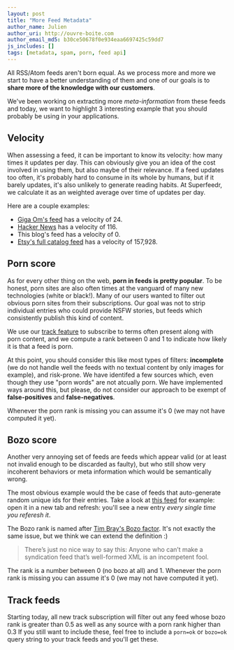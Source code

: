 ```yaml
---
layout: post
title: "More Feed Metadata"
author_name: Julien
author_uri: http://ouvre-boite.com
author_email_md5: b30ce50678f0e934eaa6697425c59dd7
js_includes: []
tags: [metadata, spam, porn, feed api]
---
```


All RSS/Atom feeds aren't born equal. As we process more and more we start to have a better understanding of them and one of our goals is to **share more of the knowledge with our customers**.

We've been working on extracting more *meta-information* from these feeds and today, we want to highlight 3 interesting example that you should probably be using in your applications.

## Velocity

When assessing a feed, it can be important to know its velocity: how many times it updates per day. This can obviously give you an idea of the cost involved in using them, but also maybe of their relevance. If a feed updates too often, it's probably hard to consume in its whole by humans, but if it barely updates, it's also unlikely to generate reading habits. At Superfeedr, we calculate it as an weighted average over time of updates per day.

Here are a couple examples:

* [Giga Om's feed](https://gigaom.com/feed/) has a velocity of 24.
* [Hacker News](https://news.ycombinator.com/rss) has a velocity of 116.
* This blog's feed has a velocity of 0.
* [Etsy's full catalog feed](https://www.etsy.com/api/push/listings/latest.atom) has a velocity of 157,928.


## Porn score

As for every other thing on the web, **porn in feeds is pretty popular**. To be honest, porn sites are also often times at the vanguard of many new technologies (white or black!). Many of our users wanted to filter out obvious porn sites from their subscriptions. Our goal was not to strip individual entries who could provide NSFW stories, but feeds which consistently publish this kind of content.

We use our [track feature](http://documentation.superfeedr.com/misc.html#track) to subscribe to terms often present along with porn content, and we compute a rank between 0 and 1 to indicate how likely it is that a feed is porn. 

At this point, you should consider this like most types of filters: **incomplete** (we do not handle well the feeds with no textual content by only images for example), and risk-prone. We have identifed a few sources which, even though they use "porn words" are not atcually porn. We have implemented ways around this, but please, do not consider our approach to be exempt of **false-positives** and **false-negatives**.

Whenever the porn rank is missing you can assume it's 0 (we may not have computed it yet).

## Bozo score

Another very annoying set of feeds are feeds which appear valid (or at least not invalid enough to be discarded as faulty), but who still show very incoherent behaviors or meta information which would be semantically wrong.

The most obvious example would the be case of feeds that auto-generate random unique ids for their entries. Take a look at [this feed](http://twool.vsw.jp/feed/mmwtmy1bftex.xml) for example: open it in a new tab and refresh: you'll see a new entry *every single time you referesh it*. 

The Bozo rank is named after [Tim Bray's Bozo factor](http://www.tbray.org/ongoing/When/200x/2004/01/11/PostelPilgrim). It's not exactly the same issue, but we think we can extend the definition :)

> There’s just no nice way to say this: Anyone who can’t make a syndication feed that’s well-formed XML is an incompetent fool. 

The rank is a number between 0 (no bozo at all) and 1. Whenever the porn rank is missing you can assume it's 0 (we may not have computed it yet).

## Track feeds

Starting today, all new track subscription will filter out any feed whose bozo rank is greater than 0.5 as well as any source with a porn rank higher than 0.3 If you still want to include these, feel free to include a `porn=ok` or `bozo=ok` query string to your track feeds and you'll get these.










